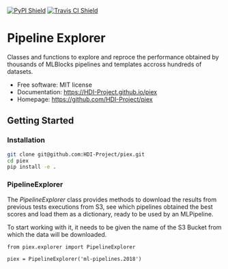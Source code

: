[![PyPI Shield](https://img.shields.io/pypi/v/piex.svg)](https://pypi.python.org/pypi/piex)
[![Travis CI Shield](https://travis-ci.org/HDI-Project/piex.svg?branch=master)](https://travis-ci.org/HDI-Project/piex)

# Pipeline Explorer

Classes and functions to explore and reproce the performance obtained by
thousands of MLBlocks pipelines and templates accross hundreds of datasets.

- Free software: MIT license
- Documentation: https://HDI-Project.github.io/piex
- Homepage: https://github.com/HDI-Project/piex


## Getting Started

### Installation

```bash
git clone git@github.com:HDI-Project/piex.git
cd piex
pip install -e .
```

### PipelineExplorer

The *PipelineExplorer* class provides methods to download the results from previous
tests executions from S3, see which pipelines obtained the best scores and load them
as a dictionary, ready to be used by an MLPipeline.

To start working with it, it needs to be given the name of the S3 Bucket from which
the data will be downloaded.

```
from piex.explorer import PipelineExplorer

piex = PipelineExplorer('ml-pipelines.2018')
```
